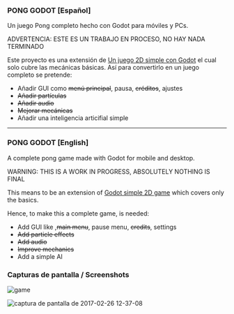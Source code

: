
### PONG GODOT [Español]

Un juego Pong completo hecho con Godot para móviles y PCs.

ADVERTENCIA: ESTE ES UN TRABAJO EN PROCESO, NO HAY NADA TERMINADO

Este proyecto es una extensión de [Un juego 2D simple con Godot](http://docs.godotengine.org/en/stable/tutorials/step_by_step/simple_2d_game.html) el cual solo cubre las mecánicas básicas.
Así para convertirlo en un juego completo se pretende:
* Añadir GUI como ~~menú principal~~, pausa, ~~créditos~~, ajustes
* ~~Añadir partículas~~
* ~~Añadir audio~~
* ~~Mejorar mecánicas~~
* Añadir una inteligencia articifial simple

___

### PONG GODOT [English]

A complete pong game made with Godot for mobile and desktop.

WARNING: THIS IS A WORK IN PROGRESS, ABSOLUTELY NOTHING IS FINAL

This means to be an extension of [Godot simple 2D game](http://docs.godotengine.org/en/stable/tutorials/step_by_step/simple_2d_game.html) which covers only the basics.

Hence, to make this a complete game, is needed:
* Add GUI like ,~~main menu~~, pause menu, ~~credits~~, settings
* ~~Add particle effects~~
* ~~Add audio~~
* ~~Improve mechanics~~
* Add a simple AI

### Capturas de pantalla / Screenshots

![game](https://cloud.githubusercontent.com/assets/18577412/23342027/8eb82b60-fc20-11e6-975a-67623f6cb9fc.png)

![captura de pantalla de 2017-02-26 12-37-08](https://cloud.githubusercontent.com/assets/18577412/23342036/9dd35c6e-fc20-11e6-8fbc-2abe74b0ac70.png)

